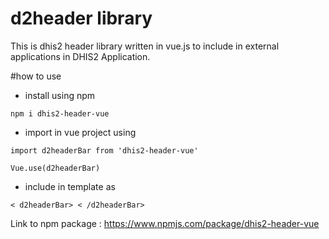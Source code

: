 # d2header library

This is dhis2 header library written in vue.js to include in external applications in DHIS2 Application.

#how to use

- install using npm

<code>npm i dhis2-header-vue</code>

- import in vue project using
  
<code>import d2headerBar from 'dhis2-header-vue'</code>

<code>Vue.use(d2headerBar)</code>

- include in template as
  
<code>< d2headerBar> < /d2headerBar></code>

Link to npm package : https://www.npmjs.com/package/dhis2-header-vue
